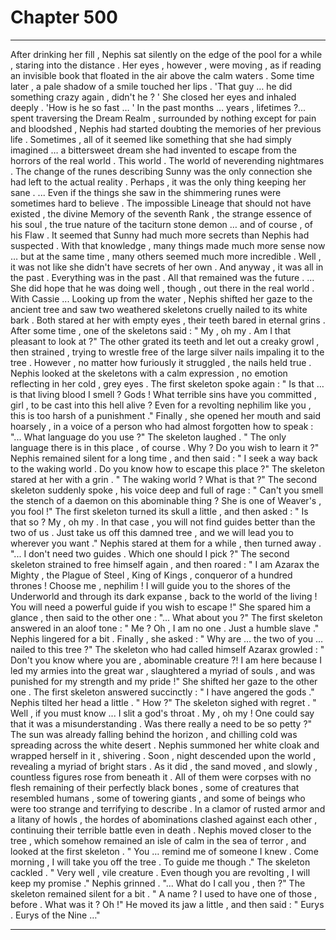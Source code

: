 
# Chapter 500


---

After drinking her fill , Nephis sat silently on the edge of the pool for a while , staring into the distance .
Her eyes , however , were moving , as if reading an invisible book that floated in the air above the calm waters .
Some time later , a pale shadow of a smile touched her lips .
'That guy … he did something crazy again , didn't he ? '
She closed her eyes and inhaled deeply .
'How is he so fast … '
In the past months … years , lifetimes ?... spent traversing the Dream Realm , surrounded by nothing except for pain and bloodshed , Nephis had started doubting the memories of her previous life . Sometimes , all of it seemed like something that she had simply imagined … a bittersweet dream she had invented to escape from the horrors of the real world . This world .
The world of neverending nightmares .
The change of the runes describing Sunny was the only connection she had left to the actual reality . Perhaps , it was the only thing keeping her sane .
... Even if the things she saw in the shimmering runes were sometimes hard to believe .
The impossible Lineage that should not have existed , the divine Memory of the seventh Rank , the strange essence of his soul , the true nature of the taciturn stone demon … and of course , of his Flaw .
It seemed that Sunny had much more secrets than Nephis had suspected . With that knowledge , many things made much more sense now … but at the same time , many others seemed much more incredible .
Well , it was not like she didn't have secrets of her own .
And anyway , it was all in the past .
Everything was in the past .
All that remained was the future .
... She did hope that he was doing well , though , out there in the real world . With Cassie ...
Looking up from the water , Nephis shifted her gaze to the ancient tree and saw two weathered skeletons cruelly nailed to its white bark . Both stared at her with empty eyes , their teeth bared in eternal grins .
After some time , one of the skeletons said :
" My , oh my . Am I that pleasant to look at ?"
The other grated its teeth and let out a creaky growl , then strained , trying to wrestle free of the large silver nails impaling it to the tree . However , no matter how furiously it struggled , the nails held true .
Nephis looked at the skeletons with a calm expression , no emotion reflecting in her cold , grey eyes .
The first skeleton spoke again :
" Is that … is that living blood I smell ? Gods ! What terrible sins have you committed , girl , to be cast into this hell alive ? Even for a revolting nephilim like you , this is too harsh of a punishment ."
Finally , she opened her mouth and said hoarsely , in a voice of a person who had almost forgotten how to speak :
"... What language do you use ?"
The skeleton laughed .
" The only language there is in this place , of course . Why ? Do you wish to learn it ?"
Nephis remained silent for a long time , and then said :
" I seek a way back to the waking world . Do you know how to escape this place ?"
The skeleton stared at her with a grin .
" The waking world ? What is that ?"
The second skeleton suddenly spoke , his voice deep and full of rage :
" Can't you smell the stench of a daemon on this abominable thing ? She is one of Weaver's , you fool !"
The first skeleton turned its skull a little , and then asked :
" Is that so ? My , oh my . In that case , you will not find guides better than the two of us . Just take us off this damned tree , and we will lead you to wherever you want ."
Nephis stared at them for a while , then turned away .
"... I don't need two guides . Which one should I pick ?"
The second skeleton strained to free himself again , and then roared :
" I am Azarax the Mighty , the Plague of Steel , King of Kings , conqueror of a hundred thrones ! Choose me , nephilim ! I will guide you to the shores of the Underworld and through its dark expanse , back to the world of the living ! You will need a powerful guide if you wish to escape !"
She spared him a glance , then said to the other one :
"... What about you ?"
The first skeleton answered in an aloof tone :
" Me ? Oh , I am no one . Just a humble slave ."
Nephis lingered for a bit . Finally , she asked :
" Why are … the two of you … nailed to this tree ?"
The skeleton who had called himself Azarax growled :
" Don't you know where you are , abominable creature ?! I am here because I led my armies into the great war , slaughtered a myriad of souls , and was punished for my strength and my pride !"
She shifted her gaze to the other one .
The first skeleton answered succinctly :
" I have angered the gods ."
Nephis tilted her head a little .
" How ?"
The skeleton sighed with regret .
" Well , if you must know ... I slit a god's throat . My , oh my ! One could say that it was a misunderstanding . Was there really a need to be so petty ?"
The sun was already falling behind the horizon , and chilling cold was spreading across the white desert . Nephis summoned her white cloak and wrapped herself in it , shivering .
Soon , night descended upon the world , revealing a myriad of bright stars . As it did , the sand moved , and slowly , countless figures rose from beneath it . All of them were corpses with no flesh remaining of their perfectly black bones , some of creatures that resembled humans , some of towering giants , and some of beings who were too strange and terrifying to describe .
In a clamor of rusted armor and a litany of howls , the hordes of abominations clashed against each other , continuing their terrible battle even in death .
Nephis moved closer to the tree , which somehow remained an isle of calm in the sea of terror , and looked at the first skeleton .
" You … remind me of someone I knew . Come morning , I will take you off the tree . To guide me though ."
The skeleton cackled .
" Very well , vile creature . Even though you are revolting , I will keep my promise ."
Nephis grinned .
"... What do I call you , then ?"
The skeleton remained silent for a bit .
" A name ? I used to have one of those , before . What was it ? Oh !"
He moved its jaw a little , and then said :
" Eurys . Eurys of the Nine …"

---

